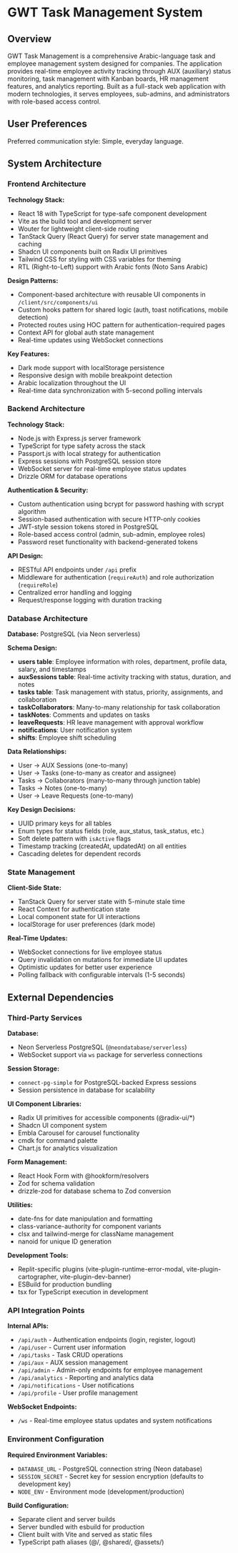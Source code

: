 # GWT Task Management System

## Overview

GWT Task Management is a comprehensive Arabic-language task and employee management system designed for companies. The application provides real-time employee activity tracking through AUX (auxiliary) status monitoring, task management with Kanban boards, HR management features, and analytics reporting. Built as a full-stack web application with modern technologies, it serves employees, sub-admins, and administrators with role-based access control.

## User Preferences

Preferred communication style: Simple, everyday language.

## System Architecture

### Frontend Architecture

**Technology Stack:**
- React 18 with TypeScript for type-safe component development
- Vite as the build tool and development server
- Wouter for lightweight client-side routing
- TanStack Query (React Query) for server state management and caching
- Shadcn UI components built on Radix UI primitives
- Tailwind CSS for styling with CSS variables for theming
- RTL (Right-to-Left) support with Arabic fonts (Noto Sans Arabic)

**Design Patterns:**
- Component-based architecture with reusable UI components in `/client/src/components/ui`
- Custom hooks pattern for shared logic (auth, toast notifications, mobile detection)
- Protected routes using HOC pattern for authentication-required pages
- Context API for global auth state management
- Real-time updates using WebSocket connections

**Key Features:**
- Dark mode support with localStorage persistence
- Responsive design with mobile breakpoint detection
- Arabic localization throughout the UI
- Real-time data synchronization with 5-second polling intervals

### Backend Architecture

**Technology Stack:**
- Node.js with Express.js server framework
- TypeScript for type safety across the stack
- Passport.js with local strategy for authentication
- Express sessions with PostgreSQL session store
- WebSocket server for real-time employee status updates
- Drizzle ORM for database operations

**Authentication & Security:**
- Custom authentication using bcrypt for password hashing with scrypt algorithm
- Session-based authentication with secure HTTP-only cookies
- JWT-style session tokens stored in PostgreSQL
- Role-based access control (admin, sub-admin, employee roles)
- Password reset functionality with backend-generated tokens

**API Design:**
- RESTful API endpoints under `/api` prefix
- Middleware for authentication (`requireAuth`) and role authorization (`requireRole`)
- Centralized error handling and logging
- Request/response logging with duration tracking

### Database Architecture

**Database:** PostgreSQL (via Neon serverless)

**Schema Design:**
- **users table**: Employee information with roles, department, profile data, salary, and timestamps
- **auxSessions table**: Real-time activity tracking with status, duration, and notes
- **tasks table**: Task management with status, priority, assignments, and collaboration
- **taskCollaborators**: Many-to-many relationship for task collaboration
- **taskNotes**: Comments and updates on tasks
- **leaveRequests**: HR leave management with approval workflow
- **notifications**: User notification system
- **shifts**: Employee shift scheduling

**Data Relationships:**
- User → AUX Sessions (one-to-many)
- User → Tasks (one-to-many as creator and assignee)
- Tasks → Collaborators (many-to-many through junction table)
- Tasks → Notes (one-to-many)
- User → Leave Requests (one-to-many)

**Key Design Decisions:**
- UUID primary keys for all tables
- Enum types for status fields (role, aux_status, task_status, etc.)
- Soft delete pattern with `isActive` flags
- Timestamp tracking (createdAt, updatedAt) on all entities
- Cascading deletes for dependent records

### State Management

**Client-Side State:**
- TanStack Query for server state with 5-minute stale time
- React Context for authentication state
- Local component state for UI interactions
- localStorage for user preferences (dark mode)

**Real-Time Updates:**
- WebSocket connections for live employee status
- Query invalidation on mutations for immediate UI updates
- Optimistic updates for better user experience
- Polling fallback with configurable intervals (1-5 seconds)

## External Dependencies

### Third-Party Services

**Database:**
- Neon Serverless PostgreSQL (`@neondatabase/serverless`)
- WebSocket support via `ws` package for serverless connections

**Session Storage:**
- `connect-pg-simple` for PostgreSQL-backed Express sessions
- Session persistence in database for scalability

**UI Component Libraries:**
- Radix UI primitives for accessible components (@radix-ui/*)
- Shadcn UI component system
- Embla Carousel for carousel functionality
- cmdk for command palette
- Chart.js for analytics visualization

**Form Management:**
- React Hook Form with @hookform/resolvers
- Zod for schema validation
- drizzle-zod for database schema to Zod conversion

**Utilities:**
- date-fns for date manipulation and formatting
- class-variance-authority for component variants
- clsx and tailwind-merge for className management
- nanoid for unique ID generation

**Development Tools:**
- Replit-specific plugins (vite-plugin-runtime-error-modal, vite-plugin-cartographer, vite-plugin-dev-banner)
- ESBuild for production bundling
- tsx for TypeScript execution in development

### API Integration Points

**Internal APIs:**
- `/api/auth` - Authentication endpoints (login, register, logout)
- `/api/user` - Current user information
- `/api/tasks` - Task CRUD operations
- `/api/aux` - AUX session management
- `/api/admin` - Admin-only endpoints for employee management
- `/api/analytics` - Reporting and analytics data
- `/api/notifications` - User notifications
- `/api/profile` - User profile management

**WebSocket Endpoints:**
- `/ws` - Real-time employee status updates and system notifications

### Environment Configuration

**Required Environment Variables:**
- `DATABASE_URL` - PostgreSQL connection string (Neon database)
- `SESSION_SECRET` - Secret key for session encryption (defaults to development key)
- `NODE_ENV` - Environment mode (development/production)

**Build Configuration:**
- Separate client and server builds
- Server bundled with esbuild for production
- Client built with Vite and served as static files
- TypeScript path aliases (@/, @shared/, @assets/)